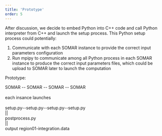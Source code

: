 ```yaml
---
title: 'Prototype'
order: 5
---
```

After discussion, we decide to embed Python into C++ code and call Python interpreter from C++ and launch the setup process.
This Python setup process could potentially:<br/>
1.  Communicate with each SOMAR instance to provide the correct input parameters configuration
2.  Run mpipy to communicate among all Python process in each SOMAR instance to produce the correct input parameters files, which could be upload to SOMAR later to launch the computation

Prototype:

SOMAR -- SOMAR -- SOMAR -- SOMAR <br/><br/>
 each insance launches <br/><br/>
setup.py--setup.py--setup.py--setup.py <br/>
||<br/>
postprocess.py<br/>
||<br/>
output region01-integration.data<br/>